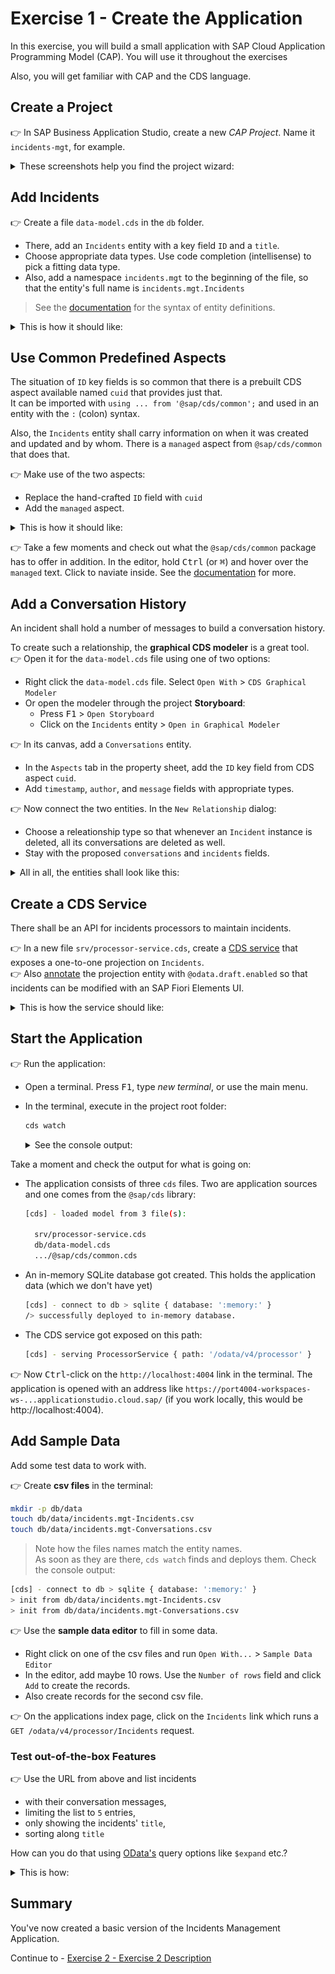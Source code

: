 # Exercise 1 - Create the Application

In this exercise, you will build a small application with SAP Cloud Application Programming Model (CAP).
You will use it throughout the exercises

Also, you will get familiar with CAP and the CDS language.

## Create a Project

👉 In SAP Business Application Studio, create a new _CAP Project_.  Name it `incidents-mgt`, for example.

<details>
<summary>These screenshots help you find the project wizard:</summary>

![New CAP Project](assets/BAS-NewProject.png)

![New CAP Project - Details](assets/BAS-NewProject-Details.png)

</details>


## Add Incidents

👉 Create a file `data-model.cds` in the `db` folder.
- There, add an `Incidents` entity with a key field `ID` and a `title`.
- Choose appropriate data types.  Use code completion (intellisense) to pick a fitting data type.
- Also, add a namespace `incidents.mgt` to the beginning of the file, so that the entity's full name is `incidents.mgt.Incidents`

> See the [documentation](https://cap.cloud.sap/docs/cds/cdl) for the syntax of entity definitions.

<details>
<summary>This is how it should like:</summary>

```cds
namespace incidents.mgt;

entity Incidents {
  key ID       : UUID;
  title        : String;
}
```
</details>

## Use Common Predefined Aspects

The situation of `ID` key fields is so common that there is a prebuilt CDS aspect available named `cuid` that provides just that.<br>
It can be imported with `using ... from '@sap/cds/common';` and used in an entity with the `:` (colon) syntax.

Also, the `Incidents` entity shall carry information on when it was created and updated and by whom.  There is a `managed` aspect from `@sap/cds/common` that does that.

👉 Make use of the two aspects:
- Replace the hand-crafted `ID` field with `cuid`<br>
- Add the `managed` aspect.


<details>
<summary>This is how it should like:</summary>

```cds
using { cuid, managed } from '@sap/cds/common';

entity Incidents : cuid, managed {
  title        : String;
}
```
</details>

<p>

👉 Take a few moments and check out what the `@sap/cds/common` package has to offer in addition.  In the editor, hold <kbd>Ctrl</kbd> (or <kbd>⌘</kbd>) and hover over the `managed` text.  Click to naviate inside.
See the [documentation](https://cap.cloud.sap/docs/cds/common) for more.


## Add a Conversation History

An incident shall hold a number of messages to build a conversation history.

To create such a relationship, the **graphical CDS modeler** is a great tool.<br>
👉 Open it for the `data-model.cds` file using one of two options:
- Right click the `data-model.cds` file.  Select `Open With` > `CDS Graphical Modeler`
- Or open the modeler through the project **Storyboard**:
  - Press <kbd>F1</kbd> > `Open Storyboard`
  - Click on the `Incidents` entity > `Open in Graphical Modeler`

👉 In its canvas, add a `Conversations` entity.
- In the `Aspects` tab in the property sheet, add the `ID` key field from CDS aspect `cuid`.
- Add `timestamp`, `author`, and `message` fields with appropriate types.

👉 Now connect the two entities.  In the `New Relationship` dialog:
- Choose a releationship type so that whenever an `Incident` instance is deleted, all its conversations are deleted as well.
- Stay with the proposed `conversations` and `incidents` fields.


<details>
<summary>All in all, the entities shall look like this:</summary>

![Incidents and Conversations entities in graphical modeler](assets/Incidents-Conversations-graphical.png)

As text, it looks like this:

```cds
entity Incidents : cuid, managed {
  title : String(100);
  conversations : Composition of many Conversations on conversations.incidents = $self;
}

entity Conversations : cuid, managed {
  timestamp : DateTime;
  author : String(100);
  message : String;
  incidents : Association to Incidents;
}
```

> To open the code editor, just double-click on the `db/data-model.cds` file in the explorer tree.

</details>


## Create a CDS Service

There shall be an API for incidents processors to maintain incidents.

👉 In a new file `srv/processor-service.cds`, create a [CDS service](https://cap.cloud.sap/docs/cds/cdl#service-definitions) that exposes a one-to-one projection on `Incidents`.<br>
👉 Also [annotate](https://cap.cloud.sap/docs/cds/cdl#annotations) the projection entity with `@odata.draft.enabled` so that incidents can be modified with an SAP Fiori Elements UI.

<details>
<summary>This is how the service should like:</summary>

```cds
using { incidents.mgt as db } from '../db/data-model';

service ProcessorService {

  @odata.draft.enabled
  entity Incidents as projection on db.Incidents;

}
```

</details>

## Start the Application

👉 Run the application:
- Open a terminal.  Press <kbd>F1</kbd>, type _new terminal_, or use the main menu.
- In the terminal, execute in the project root folder:

  ```sh
  cds watch
  ```

  <details>
  <summary>See the console output:</summary>

  ![Start application, terminal output](assets/StartApp-Terminal.png)
  </details>
  <p>

Take a moment and check the output for what is going on:

- The application consists of three `cds` files.  Two are application sources and one comes from the `@sap/cds` library:
  ```sh
  [cds] - loaded model from 3 file(s):

    srv/processor-service.cds
    db/data-model.cds
    .../@sap/cds/common.cds
  ```

- An in-memory SQLite database got created.  This holds the application data (which we don't have yet)
  ```sh
  [cds] - connect to db > sqlite { database: ':memory:' }
  /> successfully deployed to in-memory database.
  ```

- The CDS service got exposed on this path:
  ```sh
  [cds] - serving ProcessorService { path: '/odata/v4/processor' }
  ```


👉 Now <kbd>Ctrl</kbd>-click on the `http://localhost:4004` link in the terminal.  The application is opened with an address like `https://port4004-workspaces-ws-...applicationstudio.cloud.sap/` (if you work locally, this would be http://localhost:4004).


## Add Sample Data

Add some test data to work with.

👉 Create **csv files** in the terminal:

```sh
mkdir -p db/data
touch db/data/incidents.mgt-Incidents.csv
touch db/data/incidents.mgt-Conversations.csv
```

> Note how the files names match the entity names.<br>
  As soon as they are there, `cds watch` finds and deploys them. Check the console output:
  ```sh
  [cds] - connect to db > sqlite { database: ':memory:' }
  > init from db/data/incidents.mgt-Incidents.csv
  > init from db/data/incidents.mgt-Conversations.csv
  ```

👉 Use the **sample data editor** to fill in some data.
- Right click on one of the csv files and run `Open With...` > `Sample Data Editor`
- In the editor, add maybe 10 rows.  Use the `Number of rows` field and click `Add` to create the records.
- Also create records for the second csv file.

👉 On the applications index page, click on the `Incidents` link which runs a `GET /odata/v4/processor/Incidents` request.<br>


### Test out-of-the-box Features

👉 Use the URL from above and list incidents
- with their conversation messages,
- limiting the list to `5` entries,
- only showing the incidents' `title`,
- sorting along `title`

How can you do that using [OData's](https://cap.cloud.sap/docs/advanced/odata) query options like `$expand` etc.?
<details>
<summary>This is how:</summary>

Add
```
?$select=title&$orderby=title&$top=5&$expand=conversations
```

to the URL.

</details>



<!-- On the application's index page, go to **Incidents → Fiori preview**, which opens an SAP Fiori elements list page for the `Incidents` entity.  It should look like this:

![Incidents UI](assets/InitialUI.png)

> With regards to the UI screens that you see here: this is not a tutorial on SAP Fiori.  Instead, we use the minimal screens necessary to illustrate the relevant points.  For a full-fledged SAP Fiori Elements application using CAP, see the [SFlight application](https://github.com/SAP-samples/cap-sflight/). -->



<!-- ## Take a Look Behind the Scenes -->


## Summary

You've now created a basic version of the Incidents Management Application.

Continue to - [Exercise 2 - Exercise 2 Description](../ex2/README.md)

